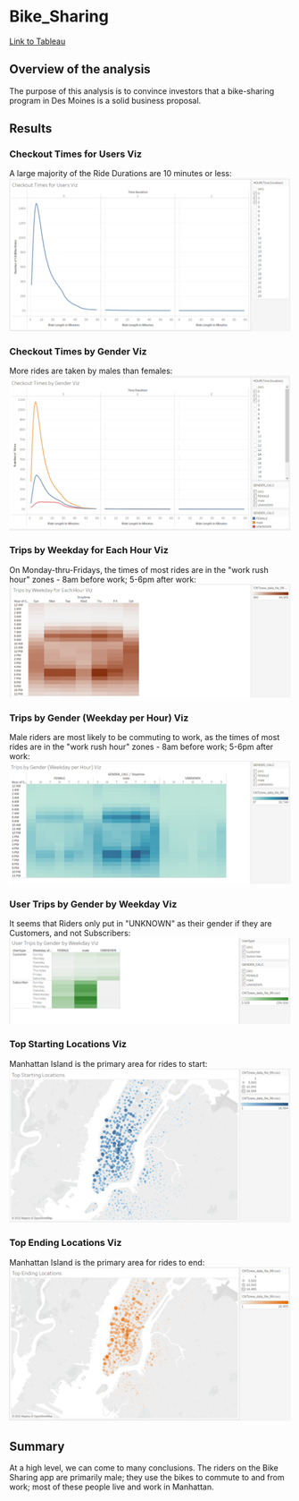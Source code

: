 # Bike_Sharing
[Link to Tableau](https://public.tableau.com/app/profile/timothy.keating)


## Overview of the analysis
The purpose of this analysis is to convince investors that a bike-sharing program in Des Moines is a solid business proposal. 


## Results

### Checkout Times for Users Viz
A large majority of the Ride Durations are 10 minutes or less:
![Image](Resources/1.png)

### Checkout Times by Gender Viz
More rides are taken by males than females:
![Image](Resources/2.png)

### Trips by Weekday for Each Hour Viz
On Monday-thru-Fridays, the times of most rides are in the "work rush hour" zones - 8am before work; 5-6pm after work:
![Image](Resources/3.png)

### Trips by Gender (Weekday per Hour) Viz
Male riders are most likely to be commuting to work, as the times of most rides are in the "work rush hour" zones - 8am before work; 5-6pm after work:
![Image](Resources/4.png)

### User Trips by Gender by Weekday Viz
It seems that Riders only put in "UNKNOWN" as their gender if they are Customers, and not Subscribers:
![Image](Resources/5.png)

### Top Starting Locations Viz
Manhattan Island is the primary area for rides to start:
![Image](Resources/6.png)

### Top Ending Locations Viz
Manhattan Island is the primary area for rides to end:
![Image](Resources/7.png)


## Summary
At a high level, we can come to many conclusions.  The riders on the Bike Sharing app are primarily male; they use the bikes to commute to and from work; most of these people live and work in Manhattan.
